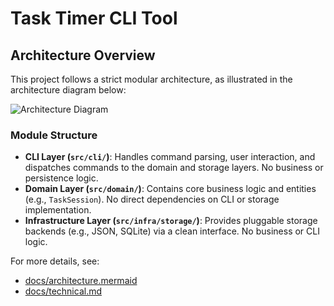 # Task Timer CLI Tool

## Architecture Overview

This project follows a strict modular architecture, as illustrated in the architecture diagram below:

![Architecture Diagram](docs/architecture.mermaid)

### Module Structure
- **CLI Layer (`src/cli/`)**: Handles command parsing, user interaction, and dispatches commands to the domain and storage layers. No business or persistence logic.
- **Domain Layer (`src/domain/`)**: Contains core business logic and entities (e.g., `TaskSession`). No direct dependencies on CLI or storage implementation.
- **Infrastructure Layer (`src/infra/storage/`)**: Provides pluggable storage backends (e.g., JSON, SQLite) via a clean interface. No business or CLI logic.

For more details, see:
- [docs/architecture.mermaid](docs/architecture.mermaid)
- [docs/technical.md](docs/technical.md)
